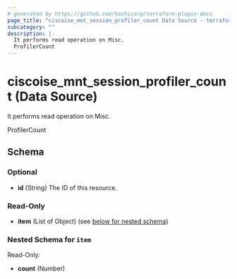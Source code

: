 ```yaml
---
# generated by https://github.com/hashicorp/terraform-plugin-docs
page_title: "ciscoise_mnt_session_profiler_count Data Source - terraform-provider-ciscoise"
subcategory: ""
description: |-
  It performs read operation on Misc.
  ProfilerCount
---
```


# ciscoise_mnt_session_profiler_count (Data Source)

It performs read operation on Misc.

ProfilerCount



<!-- schema generated by tfplugindocs -->
## Schema

### Optional

- **id** (String) The ID of this resource.

### Read-Only

- **item** (List of Object) (see [below for nested schema](#nestedatt--item))

<a id="nestedatt--item"></a>
### Nested Schema for `item`

Read-Only:

- **count** (Number)


